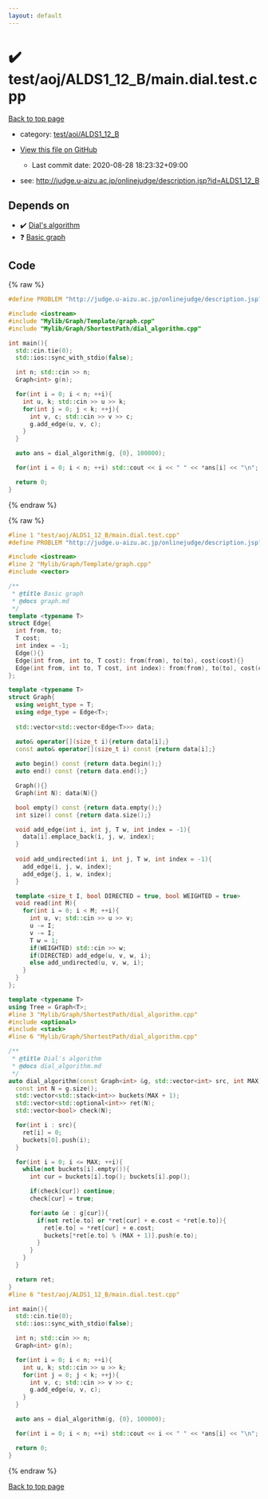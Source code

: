 ```yaml
---
layout: default
---
```


<!-- mathjax config similar to math.stackexchange -->
<script type="text/javascript" async
  src="https://cdnjs.cloudflare.com/ajax/libs/mathjax/2.7.5/MathJax.js?config=TeX-MML-AM_CHTML">
</script>
<script type="text/x-mathjax-config">
  MathJax.Hub.Config({
    TeX: { equationNumbers: { autoNumber: "AMS" }},
    tex2jax: {
      inlineMath: [ ['$','$'] ],
      processEscapes: true
    },
    "HTML-CSS": { matchFontHeight: false },
    displayAlign: "left",
    displayIndent: "2em"
  });
</script>

<script type="text/javascript" src="https://cdnjs.cloudflare.com/ajax/libs/jquery/3.4.1/jquery.min.js"></script>
<script src="https://cdn.jsdelivr.net/npm/jquery-balloon-js@1.1.2/jquery.balloon.min.js" integrity="sha256-ZEYs9VrgAeNuPvs15E39OsyOJaIkXEEt10fzxJ20+2I=" crossorigin="anonymous"></script>
<script type="text/javascript" src="../../../../assets/js/copy-button.js"></script>
<link rel="stylesheet" href="../../../../assets/css/copy-button.css" />


# :heavy_check_mark: test/aoj/ALDS1_12_B/main.dial.test.cpp

<a href="../../../../index.html">Back to top page</a>

* category: <a href="../../../../index.html#a6c8b4021f35786cffddca87bd181284">test/aoj/ALDS1_12_B</a>
* <a href="{{ site.github.repository_url }}/blob/master/test/aoj/ALDS1_12_B/main.dial.test.cpp">View this file on GitHub</a>
    - Last commit date: 2020-08-28 18:23:32+09:00


* see: <a href="http://judge.u-aizu.ac.jp/onlinejudge/description.jsp?id=ALDS1_12_B">http://judge.u-aizu.ac.jp/onlinejudge/description.jsp?id=ALDS1_12_B</a>


## Depends on

* :heavy_check_mark: <a href="../../../../library/Mylib/Graph/ShortestPath/dial_algorithm.cpp.html">Dial's algorithm</a>
* :question: <a href="../../../../library/Mylib/Graph/Template/graph.cpp.html">Basic graph</a>


## Code

<a id="unbundled"></a>
{% raw %}
```cpp
#define PROBLEM "http://judge.u-aizu.ac.jp/onlinejudge/description.jsp?id=ALDS1_12_B"

#include <iostream>
#include "Mylib/Graph/Template/graph.cpp"
#include "Mylib/Graph/ShortestPath/dial_algorithm.cpp"

int main(){
  std::cin.tie(0);
  std::ios::sync_with_stdio(false);

  int n; std::cin >> n;
  Graph<int> g(n);

  for(int i = 0; i < n; ++i){
    int u, k; std::cin >> u >> k;
    for(int j = 0; j < k; ++j){
      int v, c; std::cin >> v >> c;
      g.add_edge(u, v, c);
    }
  }

  auto ans = dial_algorithm(g, {0}, 100000);

  for(int i = 0; i < n; ++i) std::cout << i << " " << *ans[i] << "\n";

  return 0;
}

```
{% endraw %}

<a id="bundled"></a>
{% raw %}
```cpp
#line 1 "test/aoj/ALDS1_12_B/main.dial.test.cpp"
#define PROBLEM "http://judge.u-aizu.ac.jp/onlinejudge/description.jsp?id=ALDS1_12_B"

#include <iostream>
#line 2 "Mylib/Graph/Template/graph.cpp"
#include <vector>

/**
 * @title Basic graph
 * @docs graph.md
 */
template <typename T>
struct Edge{
  int from, to;
  T cost;
  int index = -1;
  Edge(){}
  Edge(int from, int to, T cost): from(from), to(to), cost(cost){}
  Edge(int from, int to, T cost, int index): from(from), to(to), cost(cost), index(index){}
};

template <typename T>
struct Graph{
  using weight_type = T;
  using edge_type = Edge<T>;
  
  std::vector<std::vector<Edge<T>>> data;

  auto& operator[](size_t i){return data[i];}
  const auto& operator[](size_t i) const {return data[i];}
  
  auto begin() const {return data.begin();}
  auto end() const {return data.end();}

  Graph(){}
  Graph(int N): data(N){}

  bool empty() const {return data.empty();}
  int size() const {return data.size();}

  void add_edge(int i, int j, T w, int index = -1){
    data[i].emplace_back(i, j, w, index);
  }
  
  void add_undirected(int i, int j, T w, int index = -1){
    add_edge(i, j, w, index);
    add_edge(j, i, w, index);
  }

  template <size_t I, bool DIRECTED = true, bool WEIGHTED = true>
  void read(int M){
    for(int i = 0; i < M; ++i){
      int u, v; std::cin >> u >> v;
      u -= I;
      v -= I;
      T w = 1;
      if(WEIGHTED) std::cin >> w;
      if(DIRECTED) add_edge(u, v, w, i);
      else add_undirected(u, v, w, i);
    }
  }
};

template <typename T>
using Tree = Graph<T>;
#line 3 "Mylib/Graph/ShortestPath/dial_algorithm.cpp"
#include <optional>
#include <stack>
#line 6 "Mylib/Graph/ShortestPath/dial_algorithm.cpp"

/**
 * @title Dial's algorithm
 * @docs dial_algorithm.md
 */
auto dial_algorithm(const Graph<int> &g, std::vector<int> src, int MAX){
  const int N = g.size();
  std::vector<std::stack<int>> buckets(MAX + 1);
  std::vector<std::optional<int>> ret(N);
  std::vector<bool> check(N);

  for(int i : src){
    ret[i] = 0;
    buckets[0].push(i);
  }

  for(int i = 0; i <= MAX; ++i){
    while(not buckets[i].empty()){
      int cur = buckets[i].top(); buckets[i].pop();

      if(check[cur]) continue;
      check[cur] = true;

      for(auto &e : g[cur]){
        if(not ret[e.to] or *ret[cur] + e.cost < *ret[e.to]){
          ret[e.to] = *ret[cur] + e.cost;
          buckets[*ret[e.to] % (MAX + 1)].push(e.to);
        }
      }
    }
  }

  return ret;
}
#line 6 "test/aoj/ALDS1_12_B/main.dial.test.cpp"

int main(){
  std::cin.tie(0);
  std::ios::sync_with_stdio(false);

  int n; std::cin >> n;
  Graph<int> g(n);

  for(int i = 0; i < n; ++i){
    int u, k; std::cin >> u >> k;
    for(int j = 0; j < k; ++j){
      int v, c; std::cin >> v >> c;
      g.add_edge(u, v, c);
    }
  }

  auto ans = dial_algorithm(g, {0}, 100000);

  for(int i = 0; i < n; ++i) std::cout << i << " " << *ans[i] << "\n";

  return 0;
}

```
{% endraw %}

<a href="../../../../index.html">Back to top page</a>


